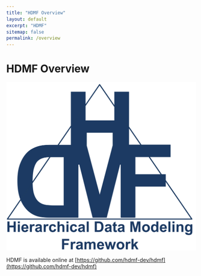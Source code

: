 ```yaml
---
title: "HDMF Overview"
layout: default
excerpt: "HDMF"
sitemap: false
permalink: /overview
---
```



# HDMF Overview

<img alt="HDMF Logo" src="images/hdmf_logo.png" width="600" class="center-block">

HDMF is available online at [https://github.com/hdmf-dev/hdmf](https://github.com/hdmf-dev/hdmf)
